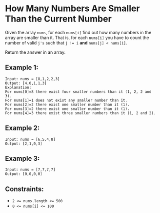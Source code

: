 # How Many Numbers Are Smaller Than the Current Number
Given the array `nums`, for each `nums[i]` find out how many numbers in the array are smaller than it. That is, for each `nums[i]` you have to count the number of valid `j's` such that `j != i` **and** `nums[j] < nums[i]`.

Return the answer in an array.

## Example 1:
```
Input: nums = [8,1,2,2,3]
Output: [4,0,1,1,3]
Explanation: 
For nums[0]=8 there exist four smaller numbers than it (1, 2, 2 and 3). 
For nums[1]=1 does not exist any smaller number than it.
For nums[2]=2 there exist one smaller number than it (1). 
For nums[3]=2 there exist one smaller number than it (1). 
For nums[4]=3 there exist three smaller numbers than it (1, 2 and 2).
```

## Example 2:
```
Input: nums = [6,5,4,8]
Output: [2,1,0,3]
```

## Example 3:
```
Input: nums = [7,7,7,7]
Output: [0,0,0,0]
```

## Constraints:
- `2 <= nums.length <= 500`
- `0 <= nums[i] <= 100`